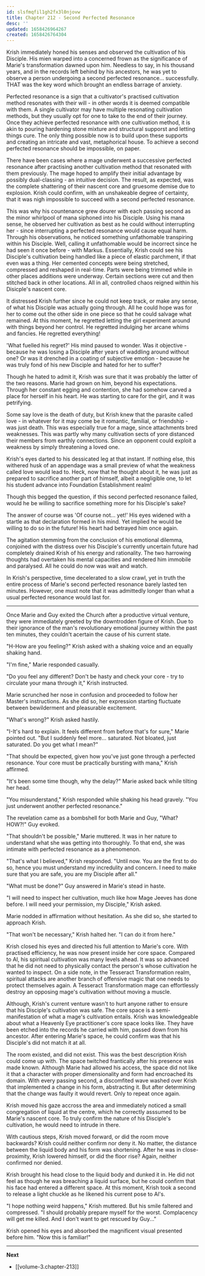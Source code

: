 ```yaml
---
id: slsfmqfil1gh2fx3l0njovw
title: Chapter 212 - Second Perfected Resonance
desc: ''
updated: 1658426964267
created: 1658426764304
---
```


Krish immediately honed his senses and observed the cultivation of his Disciple. His mien warped into a concerned frown as the significance of Marie's transformation dawned upon him. Needless to say, in his thousand years, and in the records left behind by his ancestors, he was yet to observe a person undergoing a second perfected resonance... successfully. THAT was the key word which brought an endless barrage of anxiety.

Perfected resonance is a sign that a cultivator's practised cultivation method resonates with their will - in other words it is deemed compatible with them. A single cultivator may have multiple resonating cultivation methods, but they usually opt for one to take to the end of their journey. Once they achieve perfected resonance with one cultivation method, it is akin to pouring hardening stone mixture and structural supporst and letting things cure. The only thing possible now is to build upon these supports and creating an intricate and vast, metaphorical house. To achieve a second perfected resonance should be impossible, on paper.

There have been cases where a mage underwent a successive perfected resonance after practising another cultivation method that resonated with them previously. The mage hoped to amplify their initial advantage by possibly dual-classing - an intuitive decision. The result, as expected, was the complete shattering of their nascent core and gruesome demise due to explosion. Krish could confirm, with an unshakeable degree of certainty, that it was nigh impossible to succeed with a second perfected resonance.

This was why his countenance grew dourer with each passing second as the minor whirlpool of mana siphoned into his Disciple. Using his mana sense, he observed her cultivation as best as he could without interrupting her - since interrupting a perfected resonance would cause equal harm. Through his observations, he noticed something unfathomable transpiring within his Disciple. Well, calling it unfathomable would be incorrect since he had seen it once before - with Markus. Essentially, Krish could see his Disciple's cultivation being handled like a piece of elastic parchment, if that even was a thing. Her cemented concepts were being stretched, compressed and reshaped in real-time. Parts were being trimmed while in other places additions were underway. Certain sections were cut and then stitched back in other locations. All in all, controlled chaos reigned within his Disicple's nascent core.

It distressed Krish further since he could not keep track, or make any sense, of what his Disciple was actually going through. All he could hope was for her to come out the other side in one piece so that he could salvage what remained. At this moment, he regretted letting the girl experiment around with things beyond her control. He regretted indulging her arcane whims and fancies. He regretted everything!

'What fuelled his regret?' His mind paused to wonder. Was it objective - because he was losing a Disciple after years of waddling around without one? Or was it drenched in a coating of subjective emotion - because he was truly fond of his new Disciple and hated for her to suffer?

Though he hated to admit it, Krish was sure that it was probably the latter of the two reasons. Marie had grown on him, beyond his expectations. Through her constant egging and contention, she had somehow carved a place for herself in his heart. He was starting to care for the girl, and it was petrifying.

Some say love is the death of duty, but Krish knew that the parasite called love - in whatever for it may come be it romantic, familial, or friendship - was just death. This was especially true for a mage, since attachments bred weaknesses. This was partly why many cultivation sects of yore distanced their members from earthly connections. Since an opponent could exploit a weakness by simply threatening a loved one.

Krish's eyes darted to his dessicated leg at that instant. If nothing else, this withered husk of an appendage was a small preview of what the weakness called love would lead to. Heck, now that he thought about it, he was just as prepared to sacrifice another part of himself, albeit a negligible one, to let his student advance into Foundation Establishment realm!

Though this begged the question, if this second perfected resonance failed, would he be willing to sacrifice something more for his Disciple's sake?

The answer of course was 'Of course not... yet!' His eyes widened with a startle as that declaration formed in his mind. Yet implied he would be willing to do so in the future! His heart had betrayed him once again.

The agitation stemming from the conclusion of his emotional dilemma, conjoined with the distress over his Disciple's currently uncertain future had completely drained Krish of his energy and rationality. The two harrowing thoughts had overtaken his mental capacities and rendered him immobile and paralysed. All he could do now was wait and watch.

In Krish's perspective, time decelerated to a slow crawl, yet in truth the entire process of Marie's second perfected resonance barely lasted ten minutes. However, one must note that it was admittedly longer than what a usual perfected resonance would last for.

____

Once Marie and Guy exited the Church after a productive virtual venture, they were immediately greeted by the downtrodden figure of Krish. Due to their ignorance of the man's revolutionary emotional journey within the past ten minutes, they couldn't acertain the cause of his current state.

"H-How are you feeling?" Krish asked with a shaking voice and an equally shaking hand.

"I'm fine," Marie responded casually.

"Do you feel any different? Don't be hasty and check your core - try to circulate your mana through it," Krish instructed.

Marie scrunched her nose in confusion and proceeded to follow her Master's instructions. As she did so, her expression starting fluctuate between bewilderment and pleasurable excitement.

"What's wrong?" Krish asked hastily.

"I-It's hard to explain. It feels different from before that's for sure," Marie pointed out. "But I suddenly feel more... saturated. Not bloated, just saturated. Do you get what I mean?"

"That should be expected, given how you've just gone through a perfected resonance. Your core must be practically bursting with mana," Krish affirmed.

"It's been some time though, why the delay?" Marie asked back while tilting her head.

"You misunderstand," Krish responded while shaking his head gravely. "You just underwent another perfected resonance."

The revelation came as a bombshell for both Marie and Guy, "What? HOW?!" Guy evoked.

"That shouldn't be possible," Marie muttered. It was in her nature to understand what she was getting into thoroughly. To that end, she was intimate with perfected resonance as a phenomenon.

"That's what I believed," Krish responded. "Until now. You are the first to do so, hence you must understand my incredulity and concern. I need to make sure that you are safe, you are my Disciple after all."

"What must be done?" Guy answered in Marie's stead in haste.

"I will need to inspect her cultivation, much like how Mage Jeeves has done before. I will need your permission, my Disciple," Krish asked.

Marie nodded in affirmation without hesitation. As she did so, she started to approach Krish.

"That won't be necessary," Krish halted her. "I can do it from here."

Krish closed his eyes and directed his full attention to Marie's core. With practised efficiency, he was now present inside her core space. Compared to Al, his spiritual cultivation was many levels ahead. It was so advanced that he did not need to physically contact the person's whose cultivation he wanted to inspect. On a side note, in the Tesseract Transformation realm, spiritual attacks are another branch of offensive magic that one needs to protect themselves again. A Tesseract Transformation mage can effortlessly destroy an opposing mage's cultivation without moving a muscle.

Although, Krish's current venture wasn't to hurt anyone rather to ensure that his Disciple's cultivation was safe. The core space is a semi-manifestation of what a mage's cultivation entails. Krish was knowledgeable about what a Heavenly Eye practitioner's core space looks like. They have been etched into the records he carried with him, passed down from his ancestor. After entering Marie's space, he could confirm was that his Disciple's did not match it at all.

The room existed, and did not exist. This was the best description Krish could come up with. The space twitched frantically after his presence was made known. Although Marie had allowed his access, the space did not like it that a character with proper dimensionality and form had encroached its domain. With every passing second, a discomfited wave washed over Krish that implemented a change in his form, abstracting it. But after determining that the change was faulty it would revert. Only to repeat once again.

Krish moved his gaze accross the area and immediately noticed a small congregation of liquid at the centre, which he correctly asssumed to be Marie's nascent core. To truly confirm the nature of his Disciple's cultivation, he would need to intrude in there.

With cautious steps, Krish moved forward, or did the room move backwards? Krish could neither confirm nor deny it. No matter, the distance between the liquid body and his form was shortening. After he was in close-proximity, Krish lowered himself, or did the floor rise? Again, neither confirmed nor denied.

Krish brought his head close to the liquid body and dunked it in. He did not feel as though he was breaching a liquid surface, but he could confirm that his face had entered a different space. At this moment, Krish took a second to release a light chuckle as he likened his current pose to Al's.

"I hope nothing weird happens," Krish muttered. But his smile faltered and compressed. "I should probably prepare myself for the worst. Complacency will get me killed. And I don't want to get rescued by Guy..."

Krish opened his eyes and absorbed the magnificent visual presented before him. "Now this is familiar!"

____

**Next**
* [[volume-3.chapter-213]]
